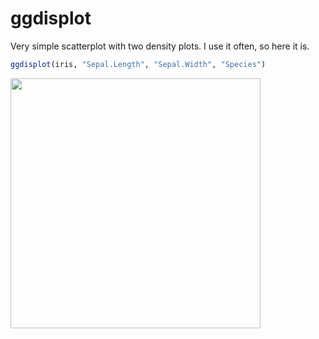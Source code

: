 # ggdisplot

Very simple scatterplot with two density plots. I use it often, so here it is.

```r
ggdisplot(iris, "Sepal.Length", "Sepal.Width", "Species")
```

<img width="400px" src="https://rawgit.com/scastlara/ggdisplot/master/ggdisplot.png">
